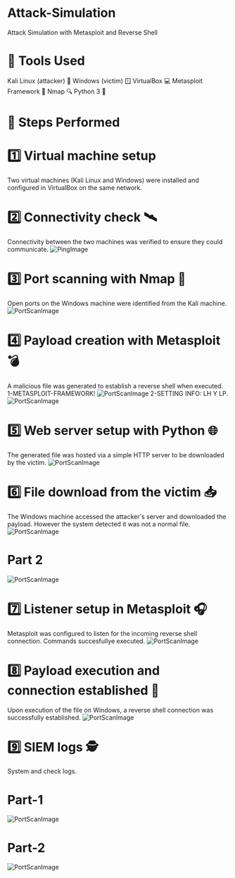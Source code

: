 # Attack-Simulation
Attack Simulation with Metasploit and Reverse Shell
# 🧰 Tools Used
Kali Linux (attacker) 🐉
Windows (victim) 🪟
VirtualBox 💻
Metasploit Framework 🎯
Nmap 🔍
Python 3 🐍

# 🧪 Steps Performed
# 1️⃣ Virtual machine setup
Two virtual machines (Kali Linux and Windows) were installed and configured in VirtualBox on the same network.

# 2️⃣ Connectivity check 🛰️
Connectivity between the two machines was verified to ensure they could communicate.
![PingImage](PingFromKali.png)
# 3️⃣ Port scanning with Nmap 🔎
Open ports on the Windows machine were identified from the Kali machine.
![PortScanImage](SCANnmap.png)

# 4️⃣ Payload creation with Metasploit 💣
A malicious file was generated to establish a reverse shell when executed.
1-METASPLOIT-FRAMEWORK!
![PortScanImage](Excecuting-Meta-Exploit-Multihandler.png)
2-SETTING INFO: LH Y LP.
![PortScanImage](SET-INFO-META-ATTACK.png)

# 5️⃣ Web server setup with Python 🌐
The generated file was hosted via a simple HTTP server to be downloaded by the victim.
![PortScanImage](PYTHON-SERVER.png)

# 6️⃣ File download from the victim 📥
The Windows machine accessed the attacker's server and downloaded the payload. However the system detected it was not a normal file. 
![PortScanImage](SitioWEB.png)
# Part 2
![PortScanImage](Descarga.png)

# 7️⃣ Listener setup in Metasploit 🎧
Metasploit was configured to listen for the incoming reverse shell connection. Commands succesfullye executed. 
![PortScanImage](CONEXION-KALI-ESTABLISHED.png)

# 8️⃣ Payload execution and connection established 🔌
Upon execution of the file on Windows, a reverse shell connection was successfully established.
![PortScanImage](ConnectionEstablished.png)

# 9️⃣ SIEM logs 🕵️
System and check logs.
# Part-1
![PortScanImage](LOGS1.png)
# Part-2
![PortScanImage](Logs2.png)
